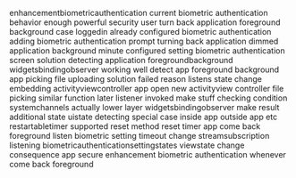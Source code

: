 enhancementbiometricauthentication current biometric authentication behavior enough powerful security user turn back application foreground background case loggedin already configured biometric authentication adding biometric authentication prompt turning back application dimmed application background minute configured setting biometric authentication screen solution detecting application foregroundbackground widgetsbindingobserver working well detect app foreground background app picking file uploading solution failed reason listens state change embedding activityviewcontroller app open new activityview controller file picking similar function later listener invoked make stuff checking condition systemchannels actually lower layer widgetsbindingobserver make result additional state uistate detecting special case inside app outside app etc restartabletimer supported reset method reset timer app come back foreground listen biometric setting timeout change streamsubscription listening biometricauthenticationsettingstates viewstate change consequence app secure enhancement biometric authentication whenever come back foreground